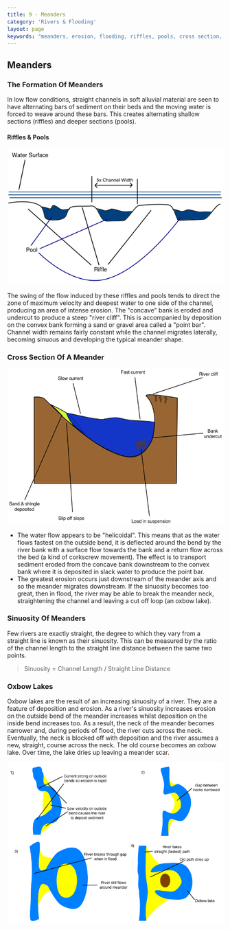 ```yaml
---
title: 9 - Meanders
category: 'Rivers & Flooding'
layout: page
keywords: "meanders, erosion, flooding, riffles, pools, cross section, sinuosity, oxbow lakes"
---
```


Meanders
--------

### The Formation Of Meanders

In low flow conditions, straight channels in soft alluvial material are seen to have alternating bars of sediment on their beds and the moving water is forced to weave around these bars. This creates alternating shallow sections (riffles) and deeper sections (pools).

#### Riffles & Pools

![Riffles And Pools](/Images/rivers/rifflesAndPools.png)

The swing of the flow induced by these riffles and pools tends to direct the zone of maximum velocity and deepest water to one side of the channel, producing an area of intense erosion. The "concave" bank is eroded and undercut to produce a steep "river cliff". This is accompanied by deposition on the convex bank forming a sand or gravel area called a "point bar". Channel width remains fairly constant while the channel migrates laterally, becoming sinuous and developing the typical meander shape. 

### Cross Section Of A Meander

![](/Images/rivers/meanderCrossSection.png)

- The water flow appears to be "helicoidal". This means that as the water flows fastest on the outside bend, it is deflected around the bend by the river bank with a surface flow towards the bank and a return flow across the bed (a kind of corkscrew movement). The effect is to transport sediment eroded from the concave bank downstream to the convex bank where it is deposited in slack water to produce the point bar. 
- The greatest  erosion occurs just downstream of the meander axis and so the meander migrates downstream. If the sinuosity becomes too great, then in flood, the river may be able to break the meander neck, straightening the channel and leaving a cut off loop (an oxbow lake). 

### Sinuosity Of Meanders

Few rivers are exactly straight, the degree to which they vary from a straight line is known as their sinuosity. This can be measured by the ratio of the channel length to the straight line distance between the same two points. 

> Sinuosity = Channel Length / Straight Line Distance

### Oxbow Lakes

Oxbow lakes are the result of an increasing sinuosity of a river. They are a feature of deposition and erosion. As a river's sinuosity increases erosion on the outside bend of the meander increases whilst deposition on the inside bend increases too. As a result, the neck of the meander becomes narrower and, during periods of flood, the river cuts across the neck. Eventually, the neck is blocked off with deposition and the river assumes a new, straight, course across the neck. The old course becomes an oxbow lake. Over time, the lake dries up leaving a meander scar. 

![](/Images/rivers/oxbowLakeFormation.png)
